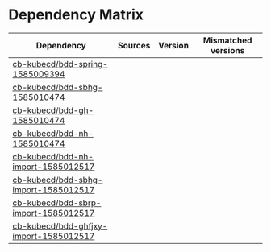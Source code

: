 # Dependency Matrix

Dependency | Sources | Version | Mismatched versions
---------- | ------- | ------- | -------------------
[cb-kubecd/bdd-spring-1585009394](https://github.com/cb-kubecd/bdd-spring-1585009394.git) |  | []() | 
[cb-kubecd/bdd-sbhg-1585010474](https://github.com/cb-kubecd/bdd-sbhg-1585010474.git) |  | []() | 
[cb-kubecd/bdd-gh-1585010474](https://github.com/cb-kubecd/bdd-gh-1585010474.git) |  | []() | 
[cb-kubecd/bdd-nh-1585010474](https://github.com/cb-kubecd/bdd-nh-1585010474.git) |  | []() | 
[cb-kubecd/bdd-nh-import-1585012517](https://github.com/cb-kubecd/bdd-nh-import-1585012517.git) |  | []() | 
[cb-kubecd/bdd-sbhg-import-1585012517](https://github.com/cb-kubecd/bdd-sbhg-import-1585012517.git) |  | []() | 
[cb-kubecd/bdd-sbrp-import-1585012517](https://github.com/cb-kubecd/bdd-sbrp-import-1585012517.git) |  | []() | 
[cb-kubecd/bdd-ghfjxy-import-1585012517](https://github.com/cb-kubecd/bdd-ghfjxy-import-1585012517.git) |  | []() | 
